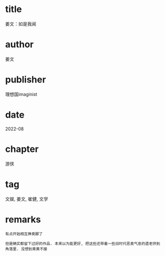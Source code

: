 # title
姜文：如是我闻

# author
姜文

# publisher
理想国imaginist

# date
2022-08

# chapter
游侠

# tag
文娱, 姜文, 崔健, 文学

# remarks
`有点开始相互捧臭脚了`

`但是确实都留下过好的作品. 本来以为能更好, 把这些还带着一些旧时代恶臭气息的遗老供到角落里. 没想到青黄不接`
